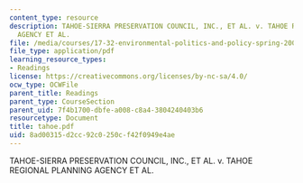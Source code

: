 ```yaml
---
content_type: resource
description: TAHOE-SIERRA PRESERVATION COUNCIL, INC., ET AL. v. TAHOE REGIONAL PLANNING
  AGENCY ET AL.
file: /media/courses/17-32-environmental-politics-and-policy-spring-2003/8ad00315d2cc92c0250cf42f0949e4ae_tahoe.pdf
file_type: application/pdf
learning_resource_types:
- Readings
license: https://creativecommons.org/licenses/by-nc-sa/4.0/
ocw_type: OCWFile
parent_title: Readings
parent_type: CourseSection
parent_uid: 7f4b1700-dbfe-a008-c8a4-3804240403b6
resourcetype: Document
title: tahoe.pdf
uid: 8ad00315-d2cc-92c0-250c-f42f0949e4ae
---
```

TAHOE-SIERRA PRESERVATION COUNCIL, INC., ET AL. v. TAHOE REGIONAL PLANNING AGENCY ET AL.